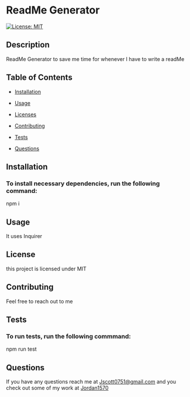 # ReadMe Generator

 [![License: MIT](https://img.shields.io/badge/License-MIT-yellow.svg)](https://opensource.org/licenses/MIT)
 
 ## Description 
 
 ReadMe Generator to save me time for whenever I have to write a readMe
 
 ## Table of Contents 
 
 - [Installation](#installation)
         
 - [Usage](#usage) 
 
 
- [Licenses](#license)

 
 - [Contributing](#contributing)
 
 - [Tests](#tests)
 
 - [Questions](#questions)
 
 ## Installation 
 
 ### To install necessary dependencies, run the following command:


 npm i
 
 ## Usage
 
 It uses Inquirer
 
 
## License
 this project is licensed under MIT
 
 ## Contributing 
 
 Feel free to reach out to me
 
 ## Tests 

 ### To run tests, run the following commmand:

 npm run test
 
 ## Questions

 If you have any questions reach me at Jscott0751@gmail.com and you check out some of my work at [Jordan1570](https://github.com/Jordan1570)
 